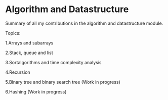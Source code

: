 # Algorithm and Datastructure

Summary of all my contributions in the algorithm and datastructure module.

Topics:

1.Arrays and subarrays

2.Stack, queue and list

3.Sortalgorithms and time complexity analysis

4.Recursion

5.Binary tree and binary search tree (Work in progress)

6.Hashing (Work in progress)

